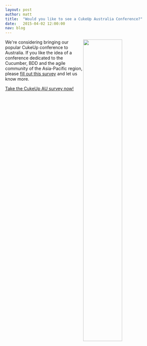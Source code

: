 ```yaml
---
layout: post
author: matt
title:  "Would you like to see a CukeUp Australia Conference?"
date:   2015-04-02 12:00:00
nav: blog
---
```


<img src="{{ site.url }}/images/blog/arti-workshop-cukeup-2015.jpg" style="float:right; width:50%">

We're considering bringing our popular CukeUp conference to Australia. If you like the idea of a conference dedicated to the Cucumber, BDD and the agile community of the Asia-Pacific region, please [fill out this survey](https://skurlow.typeform.com/to/gzVqI2) and let us know more.

<a role="button" class="btn btn-success" href="https://skurlow.typeform.com/to/gzVqI2">Take the CukeUp AU survey now!</a>

